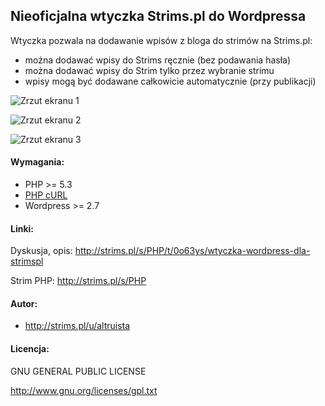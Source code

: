 ## Nieoficjalna wtyczka Strims.pl do Wordpressa

Wtyczka pozwala na dodawanie wpisów z bloga do strimów na Strims.pl:
- można dodawać wpisy do Strims ręcznie (bez podawania hasła)
- można dodawać wpisy do Strim tylko przez wybranie strimu
- wpisy mogą być dodawane całkowicie automatycznie (przy publikacji)

![Zrzut ekranu 1](https://raw.github.com/altruista/strims-wordpress-integrator/master/assets/screenshot-1.png)

![Zrzut ekranu 2](https://raw.github.com/altruista/strims-wordpress-integrator/master/assets/screenshot-2.png)

![Zrzut ekranu 3](https://raw.github.com/altruista/strims-wordpress-integrator/master/assets/screenshot-3.png)

#### Wymagania:
- PHP >= 5.3
- [PHP cURL](http://php.net/manual/en/book.curl.php)
- Wordpress >= 2.7

#### Linki:
Dyskusja, opis: http://strims.pl/s/PHP/t/0o63ys/wtyczka-wordpress-dla-strimspl

Strim PHP: http://strims.pl/s/PHP

#### Autor:
- http://strims.pl/u/altruista

#### Licencja:
GNU GENERAL PUBLIC LICENSE

http://www.gnu.org/licenses/gpl.txt
